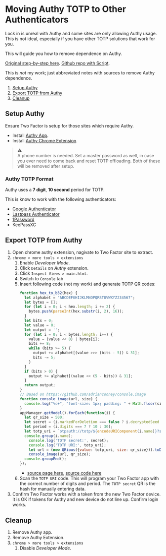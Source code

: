 Moving Authy TOTP to Other Authenticators
=========================================
Lock in is unreal with Authy and some sites are only allowing Authy usage. This
is not ideal, especially if you have other TOTP solutions that work for you.

This will guide you how to remove dependence on Authy.

[Original step-by-step here][8f].
[Github repo with Script][x0].

This is _not_ my work; just abbreviated notes with sources to remove Authy
dependence.

1. [Setup Authy](#setup-authy)
1. [Export TOTP from Authy](#export-totp-from-authy)
1. [Cleanup](#cleanup)

Setup Authy
-----------
Ensure Two Factor is setup for those sites which require Authy.

* Install [Authy App][3o].
* Install [Authy Chrome Extension][hl].

> :warning:  
> A phone number is needed. Set a master password as well, in case you ever need
> to come back and reset TOTP offloading. Both of these will be removed after
> setup.

### Authy TOTP Format
Authy uses a **7 digit**, **10 second** period for TOTP.

This is know to work with the following authenticators:
* [Google Authenticator][9b]
* [Lastpass Authenticator][9d]
* [1Password][9f]
* KeePassXC

Export TOTP from Authy
----------------------

1. Open chrome authy extension, nagivate to Two Factor site to extract.
1. `chrome > more tools > extensions`
   1. Enable _Developer Mode_.
   1. Click `Details` on _Authy_ extension.
   1. Click `Inspect Views > main.html`.
   1. Switch to `Console` tab
   1. Insert following code (not my work) and generate TOTP QR codes:
      ```javascript
      function hex_to_b32(hex) {
        let alphabet = "ABCDEFGHIJKLMNOPQRSTUVWXYZ234567";
        let bytes = [];
        for (let i = 0; i < hex.length; i += 2) {
          bytes.push(parseInt(hex.substr(i, 2), 16));
        }
        let bits = 0;
        let value = 0;
        let output = '';
        for (let i = 0; i < bytes.length; i++) {
          value = (value << 8) | bytes[i];
          bits += 8;
          while (bits >= 5) {
            output += alphabet[(value >>> (bits - 5)) & 31];
            bits -= 5;
          }
        }
        if (bits > 0) {
          output += alphabet[(value << (5 - bits)) & 31];
        }
        return output;
      }
      // Based on https://github.com/adriancooney/console.image
      function console_image(url, size) {
        console.log("%c+", "font-size: 1px; padding: " + Math.floor(size / 2) + "px " + Math.floor(size / 2) + "px; line-height: " + size + "px; background: url(" + url + "); color: transparent;");
      }
      appManager.getModel().forEach(function(i) {
        let qr_size = 500;
        let secret = (i.markedForDeletion === false ? i.decryptedSeed : hex_to_b32(i.secretSeed));
        let period = (i.digits === 7 ? 10 : 30);
        let totp_uri = `otpauth://totp/${encodeURIComponent(i.name)}?secret=${secret}&digits=${i.digits}&period=${period}`;
        console.group(i.name);
          console.log('TOTP secret:', secret);
          console.log('TOTP URI:', totp_uri);
          let url = (new QRious({value: totp_uri, size: qr_size})).toDataURL();
          console_image(url, qr_size);
        console.groupEnd();
      });
      ```
      * [source page here][8f], [source code here][2i]
   1. Scan the `TOTP URI` code. This will program your Two Factor app with the
      correct number of digits and period. The `TOTP secret` QR is the hash for
      manually entering data.
1. Confirm Two Factor works with a token from the new Two Factor device. It is
   OK if tokens for Authy and new device do not line up. Confirm login works.

Cleanup
-------
1. Remove Authy app.
1. Remove Authy Extension.
1. `chrome > more tools > extensions`
   1. Disable _Developer Mode_.

[8f]: https://medium.com/@dubistkomisch/set-up-2fa-two-factor-authentication-for-twitch-with-google-authenticator-or-other-totp-client-f19af32df68a
[x0]: https://gist.github.com/gboudreau/94bb0c11a6209c82418d01a59d958c93
[hl]: https://chrome.google.com/webstore/detail/authy/gaedmjdfmmahhbjefcbgaolhhanlaolb
[3o]: https://play.google.com/store/apps/details?id=com.authy.authy
[2i]: https://gist.github.com/DuBistKomisch/a12160a0d1d6c31499497e15263c3db3#file-authy-extract-js
[9d]: https://gist.github.com/gboudreau/94bb0c11a6209c82418d01a59d958c93?source=post_page---------------------------#gistcomment-2875862
[9f]: https://gist.github.com/gboudreau/94bb0c11a6209c82418d01a59d958c93?source=post_page---------------------------#gistcomment-2318490
[9b]: https://gist.github.com/gboudreau/94bb0c11a6209c82418d01a59d958c93?source=post_page---------------------------#gistcomment-2176972
